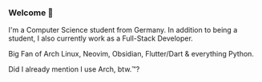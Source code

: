 ### Welcome 👋
I'm a Computer Science student from Germany. In addition to being a student, I also currently work as a Full-Stack Developer.

Big Fan of Arch Linux, Neovim, Obsidian, Flutter/Dart & everything Python.

Did I already mention I use Arch, btw.™️?
